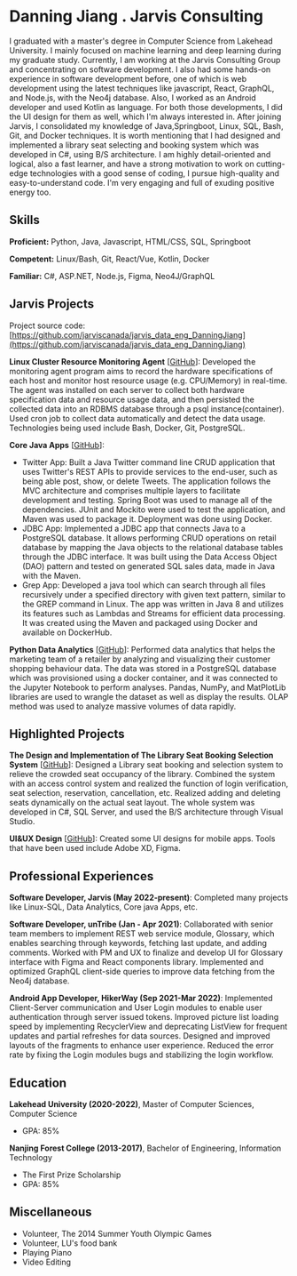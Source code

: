 # Danning Jiang . Jarvis Consulting

I graduated with a master's degree in Computer Science from Lakehead University. I mainly focused on machine learning and deep learning during my graduate study. Currently, I am working at the Jarvis Consulting Group and concentrating on software development. I also had some hands-on experience in software development before, one of which is web development using the latest techniques like javascript, React, GraphQL, and Node.js, with the Neo4j database. Also, I worked as an Android developer  and used Kotlin as language. For both those developments, I did the UI design for them as well, which I'm always interested in. After joining Jarvis, I consolidated my knowledge of Java,Springboot, Linux, SQL, Bash, Git, and Docker techniques. It is worth mentioning that I had designed and implemented a library seat selecting and booking system which was developed in C#, using B/S architecture. I am highly detail-oriented and logical, also a fast learner, and have a strong motivation to work on cutting-edge technologies with a good sense of coding, I pursue high-quality and easy-to-understand code. I'm very engaging and full of exuding positive energy too.

## Skills

**Proficient:** Python, Java, Javascript, HTML/CSS, SQL, Springboot

**Competent:** Linux/Bash, Git, React/Vue, Kotlin, Docker

**Familiar:** C#, ASP.NET, Node.js, Figma, Neo4J/GraphQL

## Jarvis Projects

Project source code: [https://github.com/jarviscanada/jarvis_data_eng_DanningJiang](https://github.com/jarviscanada/jarvis_data_eng_DanningJiang)


**Linux Cluster Resource Monitoring Agent** [[GitHub](https://github.com/jarviscanada/jarvis_data_eng_DanningJiang/tree/master/linux_sql)]: Developed the monitoring agent program aims to record the hardware specifications of each host and monitor host resource usage (e.g. CPU/Memory) in real-time. The agent was installed on each server to collect both hardware specification data and resource usage data, and then persisted the collected data into an RDBMS database through a psql instance(container). Used cron job to collect data automatically and detect the data usage. Technologies being used include Bash, Docker, Git, PostgreSQL.

**Core Java Apps** [[GitHub](https://github.com/jarviscanada/jarvis_data_eng_DanningJiang/tree/master/core_java)]:
      
  - Twitter App: Built a Java Twitter command line CRUD application that uses Twitter's REST APIs to provide services to the end-user, such as being able post, show, or delete Tweets. The application follows the MVC architecture and comprises multiple layers to facilitate development and testing. Spring Boot was used to manage all of the dependencies. JUnit and Mockito were used to test the application, and Maven was used to package it. Deployment was done using Docker.
  - JDBC App: Implemented a JDBC app that connects Java to a PostgreSQL database. It allows performing CRUD operations on retail database by mapping the Java objects to the relational database tables through the JDBC interface. It was built using the Data Access Object (DAO) pattern and tested on generated SQL sales data, made in Java with the Maven.
  - Grep App: Developed a java tool which can search through all files recursively under a specified directory with given text pattern, similar to the GREP command in Linux. The app was written in Java 8 and utilizes its features such as Lambdas and Streams for efficient data processing. It was created using the Maven and packaged using Docker and available on DockerHub.

**Python Data Analytics** [[GitHub](https://github.com/jarviscanada/jarvis_data_eng_DanningJiang/tree/master/python_data_analytics)]: Performed data analytics that helps the marketing team of a retailer by analyzing and visualizing their customer shopping behaviour data. The data was stored in a PostgreSQL database which was provisioned using a docker container, and it was connected to the Jupyter Notebook to perform analyses. Pandas, NumPy, and MatPlotLib libraries are used to wrangle the dataset as well as display the results. OLAP method was used to analyze massive volumes of data rapidly.


## Highlighted Projects
**The Design and Implementation of The Library Seat Booking Selection System** [[GitHub](https://github.com/dn717/Library-Seat-Selection-System)]: Designed a Library seat booking and selection system to relieve the crowded seat occupancy of the library. Combined the system with an access control system and realized the function of login verification, seat selection, reservation, cancellation, etc. Realized adding and deleting seats dynamically on the actual seat layout. The whole system was developed in C#, SQL Server, and used the B/S architecture through Visual Studio.

**UI&UX Design** [[GitHub](https://github.com/dn717/portfolio)]: Created some UI designs for mobile apps. Tools that have been used include Adobe XD, Figma.


## Professional Experiences

**Software Developer, Jarvis (May 2022-present)**: Completed many projects like Linux-SQL, Data Analytics, Core java Apps, etc.

**Software Developer, unTribe (Jan - Apr 2021)**: Collaborated with senior team members to implement REST web service module, Glossary, which enables searching through keywords, fetching last update, and adding comments. Worked with PM and UX to finalize and develop UI for Glossary interface with Figma and React components library. Implemented and optimized GraphQL client-side queries to improve data fetching from the Neo4j database.

**Android App Developer, HikerWay (Sep 2021-Mar 2022)**: Implemented Client-Server communication and User Login modules to enable user authentication through server issued tokens. Improved picture list loading speed by implementing RecyclerView and deprecating ListView for frequent updates and partial refreshes for data sources. Designed and improved layouts of the fragments to enhance user experience. Reduced the error rate by fixing the Login modules bugs and stabilizing the login workflow.


## Education
**Lakehead University (2020-2022)**, Master of Computer Sciences, Computer Science
- GPA: 85%

**Nanjing Forest College (2013-2017)**, Bachelor of Engineering, Information Technology
- The First Prize Scholarship
- GPA: 85%


## Miscellaneous
- Volunteer, The 2014 Summer Youth Olympic Games
- Volunteer, LU's food bank
- Playing Piano
- Video Editing
